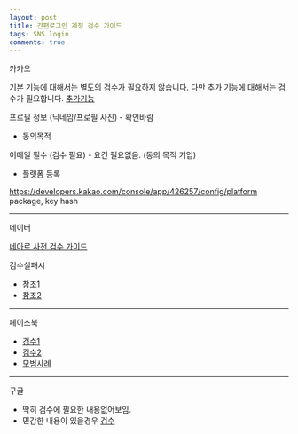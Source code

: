 ```yaml
---
layout: post
title: 간편로그인 계정 검수 가이드
tags: SNS login
comments: true
---
```


카카오  

기본 기능에 대해서는 별도의 검수가 필요하지 않습니다. 다만 추가 기능에 대해서는 검수가 필요합니다. [추가기능](https://devtalk.kakao.com/t/rest-api/101935)

프로필 정보 (닉네임/프로필 사진) - 확인바람
- 동의목적 

이메일 필수 (검수 필요) - 요건 필요없음.
(동의 목적 기입)
- 플랫폼 등록 

https://developers.kakao.com/console/app/426257/config/platform
package, key hash 

---
 네이버  

[네아로 사전 검수 가이드](https://developers.naver.com/docs/login/verify/)  

검수실패시 
- [참조1](https://imweb.me/faq?mode=view&category=30&category2=42&idx=49008)  
- [참조2](https://www.google.com/search?biw=2833&bih=2049&ei=BAsqX_7bEZnahwPVwKrgCw&q=%EC%86%8C%EC%85%9C%EB%A1%9C%EA%B7%B8%EC%9D%B8+%EA%B2%80%EC%88%98&oq=%EC%86%8C%EC%85%9C%EB%A1%9C%EA%B7%B8%EC%9D%B8+%EA%B2%80%EC%88%98&gs_lcp=CgZwc3ktYWIQAzoICAAQsQMQgwE6BQgAELEDOgQIABADOgIIAFDkE1ioJGCgJmgDcAB4BIAB2gKIAdwZkgEIMC4xMi40LjKYAQCgAQGqAQdnd3Mtd2l6wAEB&sclient=psy-ab&ved=0ahUKEwj-7ei09ILrAhUZ7WEKHVWgCrw4ChDh1QMIDA&uact=5)

---
페이스북  

- [검수1](https://developers.facebook.com/docs/facebook-login/review/how-to-submit?locale=ko_KR)
- [검수2](https://developers.facebook.com/docs/facebook-login/review?locale=ko_KR)
- [모범사례](https://developers.facebook.com/docs/facebook-login/best-practices?locale=ko_KR)

---
구글
- 딱히 검수에 필요한 내용없어보임. 
- 민감한 내용이 있을경우 [검수](https://support.google.com/cloud/answer/9110914)